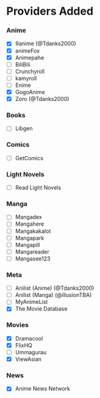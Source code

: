 # Providers Added

### Anime

- [x] 9anime (@Tdanks2000)
- [x] animeFox
- [x] Animepahe
- [ ] BiliBili
- [ ] Crunchyroll
- [ ] kamyroll
- [ ] Enime
- [x] GogoAnime
- [x] Zoro (@Tdanks2000)

### Books

- [ ] Libgen

### Comics

- [ ] GetComics

### Light Novels

- [ ] Read Light Novels

### Manga

- [ ] Mangadex
- [ ] Mangahere
- [ ] Mangakakalot
- [ ] Mangapark
- [ ] Mangapill
- [ ] Mangareader
- [ ] Mangasee123

### Meta

- [ ] Anilist (Anime) (@Tdanks2000)
- [ ] Anilist (Manga) (@illusionTBA)
- [ ] MyAnimeList
- [x] The Movie Database

### Movies

- [x] Dramacool
- [x] FlixHQ
- [ ] Ummagurau
- [x] ViewAsian

### News

- [x] Anime News Network

